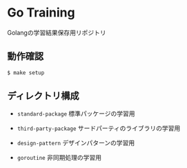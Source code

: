 # Go Training
Golangの学習結果保存用リポジトリ

## 動作確認
```bash
$ make setup
```


## ディレクトリ構成
* `standard-package`
標準パッケージの学習用

* `third-party-package`
サードパーティのライブラリの学習用

* `design-pattern`
デザインパターンの学習用

* `goroutine`
非同期処理の学習用
